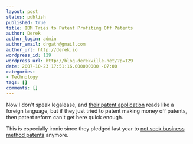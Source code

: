 ```yaml
---
layout: post
status: publish
published: true
title: IBM Tries to Patent Profiting Off Patents
author: Derek
author_login: admin
author_email: drgath@gmail.com
author_url: http://derek.io
wordpress_id: 129
wordpress_url: http://blog.derekville.net/?p=129
date: 2007-10-23 17:51:16.000000000 -07:00
categories:
- Technology
tags: []
comments: []
---
```

Now I don't speak legalease, and [their patent application](http://www.google.com/patents/US20070244837) reads like a foreign language, but if they just tried to patent making money off patents, then patent reform can't get here quick enough.

This is especially ironic since they pledged last year to [not seek business method patents](http://www-03.ibm.com/press/us/en/pressrelease/20325.wss) anymore.
